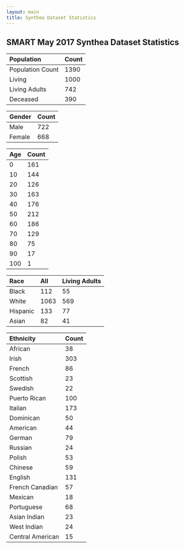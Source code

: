 ```yaml
---
layout: main
title: Synthea Dataset Statistics
---
```


## SMART May 2017 Synthea Dataset Statistics 

| Population |  Count   | 
| :-------|:-------|
| Population Count  | 1390  |
|  Living    | 1000   |
|  Living Adults  | 742  |
|  Deceased   | 390   |
  

| Gender  |  Count   | 
| :------| :------|
| Male | 722   |
| Female   | 668  |


Age | Count
:----| :----
 0 | 161
 10 | 144
 20 | 126
 30 |163
 40 | 176
 50 | 212
 60 | 186
 70 |129
 80 | 75
 90 | 17
100 | 1


Race | All    | Living Adults 
:-----| :-----| :-----
Black | 112 | 55
White | 1063 | 569
Hispanic| 133 | 77
Asian | 82 | 41

Ethnicity |Count 
:------| :----
African | 38
Irish | 303
French | 86
Scottish | 23
Swedish | 22
Puerto Rican | 100
Italian | 173
Dominican | 50
American | 44
German | 79
Russian | 24
Polish |  53
Chinese | 59
English | 131
French Canadian | 57
Mexican | 18
Portuguese | 68
Asian Indian |  23
West Indian | 24
Central American | 15



